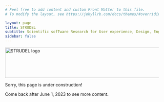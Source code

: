 ```yaml
---
# Feel free to add content and custom Front Matter to this file.
# To modify the layout, see https://jekyllrb.com/docs/themes/#overriding-theme-defaults

layout: page
title: STRUDEL
subtitle: Scientific sofTware Research for User experience, Design, Engagement, and Learning
sidebar: false
---
```


<img src="{{site.baseurl}}/assets/images/strudel-logo-transp.png" alt="STRUDEL logo" height="100px" width="642px">

Sorry, this page is under construction!

Come back after June 1, 2023 to see more content.
